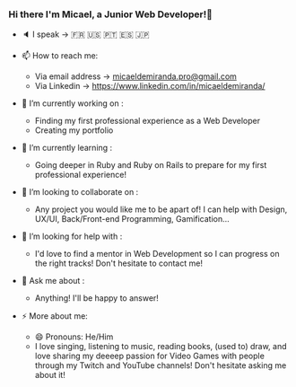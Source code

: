 ### Hi there I'm Micael, a Junior Web Developer!👋

- 🔈 I speak -> :fr: :us: 🇵🇹 :es: :jp:

- 📫 How to reach me: 
  - Via email address -> micaeldemiranda.pro@gmail.com
  - Via Linkedin -> https://www.linkedin.com/in/micaeldemiranda/
  
- 🔭 I’m currently working on :
  - Finding my first professional experience as a Web Developer
  - Creating my portfolio

- 🌱 I’m currently learning :
  - Going deeper in Ruby and Ruby on Rails to prepare for my first professional experience!
  
- 👯 I’m looking to collaborate on :
  - Any project you would like me to be apart of! I can help with Design, UX/UI, Back/Front-end Programming, Gamification...
  
- 🤔 I’m looking for help with :
  - I'd love to find a mentor in Web Development so I can progress on the right tracks! Don't hesitate to contact me!
  
- 💬 Ask me about :
  - Anything! I'll be happy to answer!

- ⚡ More about me: 
  - 😄 Pronouns: He/Him 
  - I love singing, listening to music, reading books, (used to) draw, and love sharing my deeeep passion for Video Games with people through my Twitch and YouTube channels! Don't hesitate asking me about it!

<!--
**MicaelDeMiranda/MicaelDeMiranda** is a ✨ _special_ ✨ repository because its `README.md` (this file) appears on your GitHub profile.

Here are some ideas to get you started:

- 🔭 I’m currently working on ...
- 🌱 I’m currently learning ...
- 👯 I’m looking to collaborate on ...
- 🤔 I’m looking for help with ...
- 💬 Ask me about ...
- 📫 How to reach me: ...
- 😄 Pronouns: ...
- ⚡ Fun fact: ...
-->
